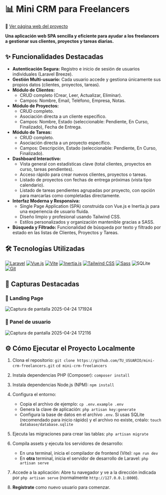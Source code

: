 # 📊 Mini CRM para Freelancers

🔗 [Ver página web del proyecto](https://josemifdeez.github.io/stardew-like-game/)

**Una aplicación web SPA sencilla y eficiente para ayudar a los freelancers a gestionar sus clientes, proyectos y tareas diarias.**

## ✨ Funcionalidades Destacadas

*   **Autenticación Segura:** Registro e inicio de sesión de usuarios individuales (Laravel Breeze).
*   **Gestión Multi-usuario:** Cada usuario accede y gestiona únicamente sus propios datos (clientes, proyectos, tareas).
*   **Módulo de Clientes:**
    *   CRUD completo (Crear, Leer, Actualizar, Eliminar).
    *   Campos: Nombre, Email, Teléfono, Empresa, Notas.
*   **Módulo de Proyectos:**
    *   CRUD completo.
    *   Asociación directa a un cliente específico.
    *   Campos: Nombre, Estado (seleccionable: Pendiente, En Curso, Finalizado), Fecha de Entrega.
*   **Módulo de Tareas:**
    *   CRUD completo.
    *   Asociación directa a un proyecto específico.
    *   Campos: Descripción, Estado (seleccionable: Pendiente, En Curso, Finalizado).
*   **Dashboard Interactivo:**
    *   Vista general con estadísticas clave (total clientes, proyectos en curso, tareas pendientes).
    *   Acceso rápido para crear nuevos clientes, proyectos o tareas.
    *   Listado de proyectos con fechas de entrega próximas (vista tipo calendario).
    *   Listado de tareas pendientes agrupadas por proyecto, con opción para marcarlas como completadas directamente.
*   **Interfaz Moderna y Responsiva:**
    *   Single Page Application (SPA) construida con Vue.js e Inertia.js para una experiencia de usuario fluida.
    *   Diseño limpio y profesional usando Tailwind CSS.
    *   Estilos personalizados y organización mantenible gracias a SASS.
*   **Búsqueda y Filtrado:** Funcionalidad de búsqueda por texto y filtrado por estado en las listas de Clientes, Proyectos y Tareas.

## 🛠️ Tecnologías Utilizadas

<p align="left">
  <a href="https://laravel.com" target="_blank" rel="noreferrer"><img src="https://img.shields.io/badge/Laravel-FF2D20?style=for-the-badge&logo=laravel&logoColor=white" alt="Laravel"></a>
  <a href="https://vuejs.org/" target="_blank" rel="noreferrer"><img src="https://img.shields.io/badge/Vue.js-4FC08D?style=for-the-badge&logo=vue.js&logoColor=white" alt="Vue.js"></a>
  <a href="https://vitejs.dev" target="_blank" rel="noreferrer"><img src="https://img.shields.io/badge/Vite-646CFF?style=for-the-badge&logo=vite&logoColor=white" alt="Vite"></a>
  <a href="https://inertiajs.com/" target="_blank" rel="noreferrer"><img src="https://img.shields.io/badge/Inertia.js-9553E9?style=for-the-badge&logo=inertia&logoColor=white" alt="Inertia.js"></a>
  <a href="https://tailwindcss.com/" target="_blank" rel="noreferrer"><img src="https://img.shields.io/badge/Tailwind_CSS-06B6D4?style=for-the-badge&logo=tailwind-css&logoColor=white" alt="Tailwind CSS"></a>
  <a href="https://sass-lang.com" target="_blank" rel="noreferrer"><img src="https://img.shields.io/badge/Sass-CC6699?style=for-the-badge&logo=sass&logoColor=white" alt="Sass"></a>
  <img src="https://img.shields.io/badge/SQLite-003B57?style=for-the-badge&logo=sqlite&logoColor=white" alt="SQLite" />
  <a href="https://git-scm.com/" target="_blank" rel="noreferrer"><img src="https://img.shields.io/badge/git-%23F05033.svg?style=for-the-badge&logo=git&logoColor=white" alt="Git"></a>
</p>

## 📸 Capturas Destacadas

### 📄 Landing Page
![Captura de pantalla 2025-04-24 171924](https://github.com/user-attachments/assets/6b44af5d-951e-43a8-a017-420fc9b0d15e)

### 👤 Panel de usuario
![Captura de pantalla 2025-04-24 172116](https://github.com/user-attachments/assets/9780cee0-435f-4f2b-aa14-c1ab1e39226b)

## ⚙️ Cómo Ejecutar el Proyecto Localmente

1.  Clona el repositorio:
    `git clone https://github.com/TU_USUARIO/mini-crm-freelancers.git`
    `cd mini-crm-freelancers`

2.  Instala dependencias PHP (Composer):
    `composer install`

3.  Instala dependencias Node.js (NPM):
    `npm install`

4.  Configura el entorno:
    *   Copia el archivo de ejemplo: `cp .env.example .env`
    *   Genera la clave de aplicación: `php artisan key:generate`
    *   Configura la base de datos en el archivo `.env`. Si usas SQLite (recomendado para inicio rápido) y el archivo no existe, créalo: `touch database/database.sqlite`

5.  Ejecuta las migraciones para crear las tablas:
    `php artisan migrate`

6.  Compila assets y ejecuta los servidores de desarrollo:
    *   En una terminal, inicia el compilador de frontend (Vite): `npm run dev`
    *   En **otra** terminal, inicia el servidor de desarrollo de Laravel: `php artisan serve`

7.  Accede a la aplicación: Abre tu navegador y ve a la dirección indicada por `php artisan serve` (normalmente `http://127.0.0.1:8000`).

8.  **Regístrate** como nuevo usuario para comenzar.
